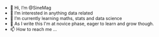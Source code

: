 - 👋 Hi, I’m @SineMag
- 👀 I’m interested in anything data related
- 🌱 I’m currently learning maths, stats and data science 
- 💞️ As I write this I'm at novice phase, eager to learn and grow though.
- 📫 How to reach me ...

<!---
SineMag/SineMag is a ✨ special ✨ repository because its `README.md` (this file) appears on your GitHub profile.
You can click the Preview link to take a look at your changes.
--->
